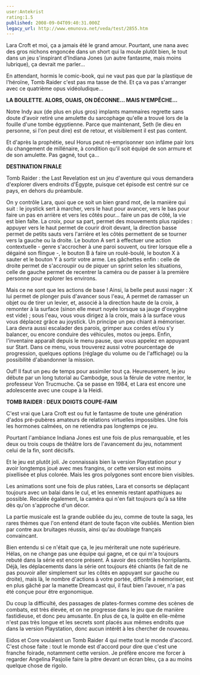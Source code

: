 ```yaml
---
user:Antekrist
rating:1.5
published: 2008-09-04T09:40:31.000Z
legacy_url: http://www.emunova.net/veda/test/2855.htm
---
```

Lara Croft et moi, ça a jamais été le grand amour. Pourtant, une nana avec des gros nichons engoncée dans un short qui la moule plutôt bien, le tout dans un jeu s'inspirant d'Indiana Jones (un autre fantasme, mais moins lubrique), ça devrait me parler...  

En attendant, hormis le comic-book, qui ne vaut pas que par la plastique de l'héroïne, Tomb Raider c'est pas ma tasse de thé. Et ça va pas s'arranger avec ce quatrième opus vidéoludique...  

  

**LA BOULETTE. ALORS, OUAIS, ON DÉCONNE... MAIS N'EMPÊCHE...**  

Notre Indy aux (de plus en plus gros) implants mammaires regrette sans doute d'avoir retiré une amulette du sarcophage qu'elle a trouvé lors de la fouille d'une tombe égyptienne. Parce que maintenant, Seth (le dieu en personne, si l'on peut dire) est de retour, et visiblement il est pas content.  

Et d'après la prophétie, seul Horus peut ré-emprisonner son infâme pair lors du changement de millénaire, à condition qu'il soit équipé de son armure et de son amulette. Pas gagné, tout ça...  

  

**DESTINATION FINALE**  

Tomb Raider : the Last Revelation est un jeu d'aventure qui vous demandera d'explorer divers endroits d'Égypte, puisque cet épisode est centré sur ce pays, en dehors du préambule.  

On y contrôle Lara, quoi que ce soit un bien grand mot, de la manière qui suit : le joystick sert à marcher, vers le haut pour avancer, vers le bas pour faire un pas en arrière et vers les côtés pour... faire un pas de côté, la vie est bien faîte. La croix, pour sa part, permet des mouvements plus rapides : appuyer vers le haut permet de courir droit devant, la direction basse permet de petits sauts vers l'arrière et les côtés permettent de se tourner vers la gauche ou la droite. Le bouton A sert à effectuer une action contextuelle - genre s'accrocher à une paroi souvent, ou tirer lorsque elle a dégainé son flingue -, le bouton B à faire un roulé-boulé, le bouton X à sauter et le bouton Y à sortir votre arme. Les gâchettes enfin : celle de droite permet de s'accroupir ou de piquer un sprint selon les situations, celle de gauche permet de recentrer la caméra ou de passer à la première personne pour explorer les environs.  

Mais ce ne sont que les actions de base ! Ainsi, la belle peut aussi nager : X lui permet de plonger puis d'avancer sous l'eau, A permet de ramasser un objet ou de tirer un levier, et, associé à la direction haute de la croix, à remonter à la surface (sinon elle meurt noyée lorsque sa jauge d'oxygène est vide) ; sous l'eau, vous vous dirigez à la croix, mais à la surface vous vous déplacez grâce au joystick. Un principe un peu chiant à mémoriser. Lara devra aussi escalader des parois, grimper aux cordes et/ou s'y balancer, ou encore conduire des véhicules, motos ou jeeps. Enfin, l'inventaire apparaît depuis le menu pause, que vous appelez en appuyant sur Start. Dans ce menu, vous trouverez aussi votre pourcentage de progression, quelques options (réglage du volume ou de l'affichage) ou la possibilité d'abandonner la mission.  

Ouf! Il faut un peu de temps pour assimiler tout ça. Heureusement, le jeu débute par un long tutorial au Cambodge, sous la férule de votre mentor, le professeur Von Trucmuche. Ça se passe en 1984, et Lara est encore une adolescente avec une coupe à la Heidi.  

  

**TOMB RAIDER : DEUX DOIGTS COUPE-FAIM**  

C'est vrai que Lara Croft est ou fut le fantasme de toute une génération d'ados pré-pubères amateurs de relations virtuelles impossibles. Une fois les hormones calmées, on ne retiendra pas longtemps ce jeu.  

Pourtant l'ambiance Indiana Jones est une fois de plus remarquable, et les deux ou trois coups de théâtre lors de l'avancement du jeu, notamment celui de la fin, sont décisifs.  

Et le jeu est plutôt joli. Je connaissais bien la version Playstation pour y avoir longtemps joué avec mes frangins, or cette version est moins pixellisée et plus colorée. Mais les gros polygones sont encore bien visibles.  

Les animations sont une fois de plus ratées, Lara et consorts se déplaçant toujours avec un balai dans le cul, et les ennemis restant apathiques au possible. Recalée également, la caméra qui n'en fait toujours qu'à sa tête dès qu'on s'approche d'un décor.  

La partie musicale est la grande oubliée du jeu, comme de toute la saga, les rares thèmes que l'on entend étant de toute façon vite oubliés. Mention bien par contre aux bruitages réussis, ainsi qu'au doublage français convaincant.  

  

Bien entendu si ce n'était que ça, le jeu mériterait une note supérieure. Hélas, on ne change pas une équipe qui gagne, et ce qui m'a toujours rebuté dans la série est encore présent. À savoir des contrôles horripilants. Déjà, les déplacements dans la série ont toujours été chiants (le fait de ne pas pouvoir aller simplement sur les côtés en appuyant sur gauche ou droite), mais là, le nombre d'actions à votre portée, difficile à mémoriser, est en plus gâché par la manette Dreamcast qui, il faut bien l'avouer, n'a pas été conçue pour être ergonomique.  

Du coup la difficulté, des passages de plates-formes comme des scènes de combats, est très élevée, et on ne progresse dans le jeu que de manière fastidieuse, et donc peu amusante. En plus de ça, la quête en elle-même n'est pas très longue et les secrets sont placés aux mêmes endroits que dans la version Playstation, donc aucun intérêt à les chercher de nouveau.  

  

Eidos et Core voulaient un Tomb Raider 4 qui mette tout le monde d'accord. C'est chose faite : tout le monde est d'accord pour dire que c'est une franche foirade, notamment cette version. Je préfère encore me forcer à regarder Angelina Pasjolie faire la pitre devant un écran bleu, ça a au moins quelque chose de rigolo.